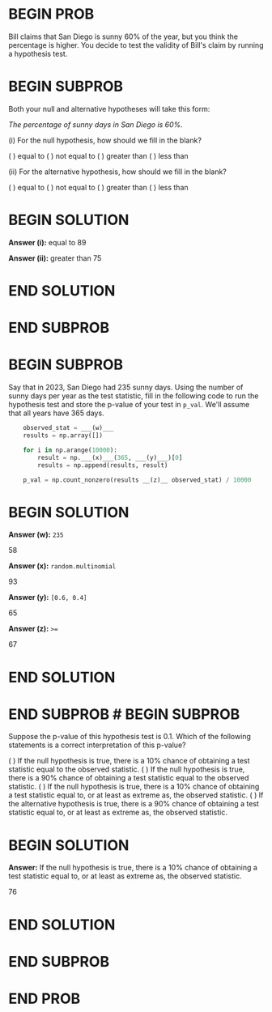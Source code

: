 # BEGIN PROB

Bill claims that San Diego is sunny 60% of the year, but you think the
percentage is higher. You decide to test the validity of Bill's claim by
running a hypothesis test.

# BEGIN SUBPROB

Both your null and alternative hypotheses will take this form:

*The percentage of sunny days in San Diego is 60%.*

\(i\) For the null hypothesis, how should we fill in the blank?

( ) equal to 
( ) not equal to 
( ) greater than 
( ) less than

\(ii\) For the alternative hypothesis, how should we fill in the blank?

( ) equal to 
( ) not equal to 
( ) greater than 
( ) less than

# BEGIN SOLUTION

**Answer (i):** equal to
<average>89</average>

**Answer (ii):** greater than
<average>75</average>

# END SOLUTION

# END SUBPROB

# BEGIN SUBPROB

Say that in 2023, San Diego had 235 sunny days. Using the number of
sunny days per year as the test statistic, fill in the following code to
run the hypothesis test and store the p-value of your test in `p_val`.
We'll assume that all years have 365 days.

```py
    observed_stat = ___(w)___
    results = np.array([])

    for i in np.arange(10000):
        result = np.___(x)___(365, ___(y)___)[0] 
        results = np.append(results, result)

    p_val = np.count_nonzero(results __(z)__ observed_stat) / 10000
```


# BEGIN SOLUTION

**Answer (w):** `235`

<average>58</average>

**Answer (x):** `random.multinomial`

<average>93</average>

**Answer (y):** `[0.6, 0.4]`

<average>65</average>

**Answer (z):** `>=`

<average>67</average>

# END SOLUTION

# END SUBPROB # BEGIN SUBPROB

Suppose the p-value of this hypothesis test is 0.1. Which of the following statements is a correct interpretation of this p-value?

( ) If the null hypothesis is true, there is a 10% chance of obtaining a test statistic equal to the observed statistic.
( ) If the null hypothesis is true, there is a 90% chance of obtaining a test statistic equal to the observed statistic.
( ) If the null hypothesis is true, there is a 10% chance of obtaining a test statistic equal to, or at least as extreme as, the observed statistic.
( ) If the alternative hypothesis is true, there is a 90% chance of obtaining a test statistic equal to, or at least as extreme as, the observed statistic.

# BEGIN SOLUTION

**Answer:** If the null hypothesis is true, there is a 10% chance of obtaining a test statistic equal
to, or at least as extreme as, the observed statistic.

<average>76</average>

# END SOLUTION

# END SUBPROB

# END PROB